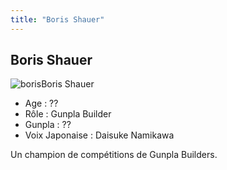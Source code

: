 ```yaml
---
title: "Boris Shauer"
---
```


Boris Shauer
------------

![boris](/images/stories/saga/gunplabuilders/persos/boris.png)Boris Shauer


- Age : ??  
- Rôle : Gunpla Builder  
- Gunpla : ??  
- Voix Japonaise : Daisuke Namikawa


Un champion de compétitions de Gunpla Builders.

